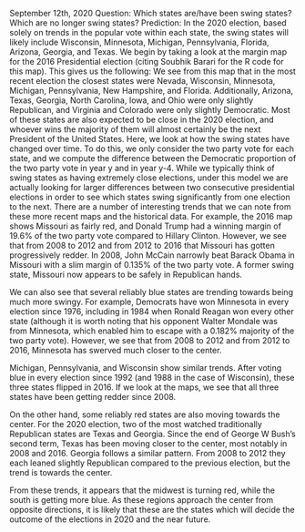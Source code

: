 September 12th, 2020
Question: Which states are/have been swing states? Which are no longer swing states?
Prediction: In the 2020 election, based solely on trends in the popular vote within each state, the swing states will likely include Wisconsin, Minnesota, Michigan, Pennsylvania, Florida, Arizona, Georgia, and Texas.
We begin by taking a look at the margin map for the 2016 Presidential election (citing Soubhik Barari for the R code for this map). This gives us the following:
We see from this map that in the most recent election the closest states were Nevada, Wisconsin, Minnesota, Michigan, Pennsylvania, New Hampshire, and Florida. Additionally, Arizona, Texas, Georgia, North Carolina, Iowa, and Ohio were only slightly Republican, and Virginia and Colorado were only slightly Democratic.
Most of these states are also expected to be close in the 2020 election, and whoever wins the majority of them will almost certainly be the next President of the United States. Here, we look at how the swing states have changed over time. To do this, we only consider the two party vote for each state, and we compute the difference between the Democratic proportion of the two party vote in year y and in year y-4. While we typically think of swing states as having extremely close elections, under this model we are actually looking for larger differences between two consecutive presidential elections in order to see which states swing significantly from one election to the next.
There are a number of interesting trends that we can note from these more recent maps and the historical data. For example, the 2016 map shows Missouri as fairly red, and Donald Trump had a winning margin of 19.6% of the two party vote compared to Hillary Clinton. However, we see that from 2008 to 2012 and from 2012 to 2016 that Missouri has gotten progressively redder. In 2008, John McCain narrowly beat Barack Obama in Missouri with a slim margin of 0.135% of the two party vote. A former swing state, Missouri now appears to be safely in Republican hands.
 
We can also see that several reliably blue states are trending towards being much more swingy. For example, Democrats have won Minnesota in every election since 1976, including in 1984 when Ronald Reagan won every other state (although it is worth noting that his opponent Walter Mondale was from Minnesota, which enabled him to escape with a 0.182% majority of the two party vote). However, we see that from 2008 to 2012 and from 2012 to 2016, Minnesota has swerved much closer to the center.
 
Michigan, Pennsylvania, and Wisconsin show similar trends. After voting blue in every election since 1992 (and 1988 in the case of Wisconsin), these three states flipped in 2016. If we look at the maps, we see that all three states have been getting redder since 2008.
 
On the other hand, some reliably red states are also moving towards the center. For the 2020 election, two of the most watched traditionally Republican states are Texas and Georgia. Since the end of George W Bush’s second term, Texas has been moving closer to the center, most notably in 2008 and 2016. Georgia follows a similar pattern. From 2008 to 2012 they each leaned slightly Republican compared to the previous election, but the trend is towards the center.
 
From these trends, it appears that the midwest is turning red, while the south is getting more blue. As these regions approach the center from opposite directions, it is likely that these are the states which will decide the outcome of the elections in 2020 and the near future. 

